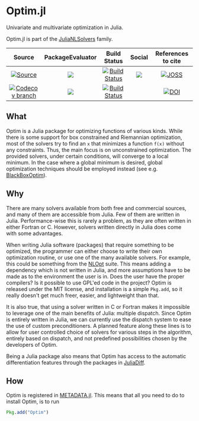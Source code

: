 # Optim.jl

Univariate and multivariate optimization in Julia.

Optim.jl is part of the [JuliaNLSolvers](https://github.com/JuliaNLSolvers) family.

| **Source**  | **PackageEvaluator** | **Build Status** | **Social** | **References to cite** |
|:-:|:-:|:-:|:-:|:-:|
| [![Source](https://img.shields.io/badge/GitHub-source-green.svg)](https://github.com/JuliaNLSolvers/Optim.jl) | [![](http://pkg.julialang.org/badges/Optim_0.6.svg)](http://pkg.julialang.org/?pkg=Optim&ver=0.6) | [![Build Status](https://travis-ci.org/JuliaNLSolvers/Optim.jl.svg?branch=master)](https://travis-ci.org/JuliaNLSolvers/Optim.jl) | [![](https://badges.gitter.im/JuliaNLSolvers/Optim.jl.svg)](https://gitter.im/JuliaNLSolvers/Optim.jl) | [![JOSS](http://joss.theoj.org/papers/10.21105/joss.00615/status.svg)](https://doi.org/10.21105/joss.00615) |
| [![Codecov branch](https://img.shields.io/codecov/c/github/JuliaNLSolvers/Optim.jl/master.svg)](https://codecov.io/gh/JuliaNLSolvers/Optim.jl)  | [![](http://pkg.julialang.org/badges/Optim_0.5.svg)](http://pkg.julialang.org/?pkg=Optim&ver=0.5)|[![Build Status](https://ci.appveyor.com/api/projects/status/prp8ygfp4rr9tafe?svg=true)](https://ci.appveyor.com/project/blegat/optim-jl) |  | [![DOI](https://zenodo.org/badge/3933868.svg)](https://zenodo.org/badge/latestdoi/3933868) |


## What
Optim is a Julia package for optimizing functions of
various kinds. While there is some support for box constrained and Riemannian optimization, most
of the solvers try to find an ``x`` that minimizes a function ``f(x)`` without any constraints.
Thus, the main focus is on unconstrained optimization.
The provided solvers, under certain conditions, will converge to a local minimum.
In the case where a global minimum is desired, global optimization techniques should be employed instead (see e.g. [BlackBoxOptim](https://github.com/robertfeldt/BlackBoxOptim.jl)).

## Why
There are many solvers available from both free and commercial sources, and many
of them are accessible from Julia. Few of them are written in Julia.
Performance-wise this is rarely a problem, as they are often written in either
Fortran or C. However, solvers written directly in Julia
does come with some advantages.

When writing Julia software (packages) that require something to be optimized, the programmer
can either choose to write their own optimization routine, or use one of the many
available solvers. For example, this could be something from the [NLOpt](https://github.com/JuliaOpt/NLopt.jl) suite.
This means adding a dependency which is not written in Julia, and more assumptions
have to be made as to the environment the user is in. Does the user have the proper
compilers? Is it possible to use GPL'ed code in the project? Optim is released
under the MIT license, and installation is a simple `Pkg.add`, so it really doesn't
get much freer, easier, and lightweight than that.

It is also true, that using a solver written in C or Fortran makes it impossible to leverage one
of the main benefits of Julia: multiple dispatch. Since Optim is entirely written
in Julia, we can currently use the dispatch system to ease the use of custom preconditioners.
A planned feature along these lines is to allow for user controlled choice of solvers
for various steps in the algorithm, entirely based on dispatch, and not predefined
possibilities chosen by the developers of Optim.

Being a Julia package also means that Optim has access to the automatic differentiation
features through the packages in [JuliaDiff](http://www.juliadiff.org/).

## How
Optim is registered in [METADATA.jl](https://github.com/JuliaLang/METADATA.jl).
This means that all you need to do to install Optim, is to run
```julia
Pkg.add("Optim")
```
